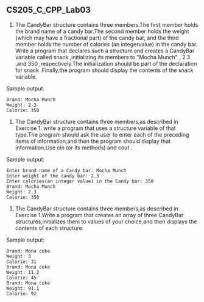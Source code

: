 <!--
 * @Github: https://github.com/Certseeds/CS205_C_CPP
 * @Organization: SUSTech
 * @Author: nanoseeds
 * @Date: 2020-06-07 10:28:26
 * @LastEditors: nanoseeds
 * @LastEditTime: 2020-06-07 10:33:41
 * @License: CC-BY-NC-SA_V4_0 or any later version 
 -->

## CS205_C_CPP_Lab03

1. The CandyBar structure contains three members.The first member holds the brand name of a candy bar.The second member holds the weight (which may have a fractional part) of the candy bar, and the third member holds the number of calories (an integervalue) in the candy bar. Write a program that declares such a structure and creates a CandyBar variable called snack ,initializing its members to "Mocha Munch" , 2.3 ,and 350 ,respectively.The initialization should be part of the declaration for snack .Finally,the program should display the contents of the snack variable.

Sample output:
``` log
Brand: Mocha Munch
Weight: 2.3
Calorie: 350
```

1. The CandyBar structure contains three members,as described in Exercise 1. write a program that uses a structure variable of that type.The program should ask the user to enter each of the preceding items of information,and then the program should display that information.Use cin (or its methods) and cout .

Sample output:
``` log
Enter brand name of a Candy bar: Mocha Munch
Enter weight of the candy bar: 2.3
Enter calories(an integer value) in the Candy bar: 350
Brand: Mocha Munch
Weight: 2.3
Calorie: 350
```

3. The CandyBar structure contains three members,as described in Exercise 1.Write a program that creates an array of three CandyBar structures,initializes them to values of your choice,and then displays the contents of each structure.

Sample output:
``` log
Brand: Mona coke
Weight: 3
Calorie: 31
Brand: Mona coke
Weight: 11.2
Calorie: 45
Brand: Mona coke
Weight: 91.1
Calorie: 92
```